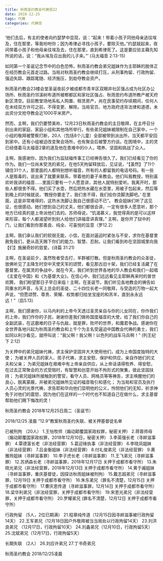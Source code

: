 ```yaml
---
title: 秋雨圣约教会代祷信22
date: 2018-12-25
tags: 代祷
categories: 代祷信
---
```

‘他们去后，有主的使者向约瑟梦中显现，说：“起来！带着小孩子同他母亲逃往埃及，住在那里，等我吩咐你；因为希律必寻找小孩子，要除灭他。”约瑟就起来，夜间带着小孩子和他母亲往埃及去，住在那里，直到希律死了。这是要应验主藉先知所说的话，说：“我从埃及召出我的儿子来。”’
(马太福音 2:13-15)

如同第一个圣诞记念节中的白色恐怖，秋雨圣约教会弟兄姐妹作为主耶稣的肢体正在经历教会元首走过路。当局对秋雨圣约教会继续打压，从刑事拘留、行政拘留、强迫失踪、跟踪尾随、经济施压，到劫夺教会资产。

秋雨圣约教会23楼会堂圣诞夜前夕被成都市青羊区双眼井社区强占成为社区办公场所、秋雨圣约邻溪树布道所被郫都区和家社区强占、秋雨恩约布道所教产被天府新区清空。目前教堂场地系私人购置、租赁房产，尚在民事契约存续期间，任何人在未经双方许可之前，不得变更、解除。当局官员、地方政府违背法律和道德，未出资分文抢夺教会近1000平米房产。

然而，主啊，我们仍要赞美祢，12月23日秋雨圣约教会的主日敬拜，在主呼召分别出来的家庭、家庭小组和其他场所举行。有些弟兄姐妹被限制在自己家中，一个小组的敬拜被警察打断，20人（包括8个儿童）全部被带到派出所，当天都平安回到家中。还有小组被迫改变聚会场所，也有聚会后被警方约谈。在困境中，主的灵已经借着马太福音2章的道及他在患难中的仆人，喂养、坚固和挑战了众人。

主啊，我感谢你，因为我们为监狱福传事工已经祷告很久了。我们已经看见了你的作为。我们一位尚未受洗的弟兄，在他5天拘留释放后，见证说，“【虽然】了11个铺住31个人，那里面的人都特别想听福音，所有的人都留我的电话号码。有一些人是贩毒的，说出来了就要来联系，带着他的妻子来教会。他们叫我教授，特别喜欢听我讲的福音……里面只要有一个人愿意讲，其他人就特别爱听。我离开时，那些人都很舍不得。他们买了水壶，然后把热水藏在水壶里，用被子包起来，然后等到晚上的时候就说，‘教授你要走了，我们舍不得，我们给你烫脚洗脚吧。’ 在里面，这是非常难得的，这热水洗脚让我自己很感动不已”。 教会姐妹们听了这见证，也很感动。她们想到自己的丈夫，他们都很会讲，一定有很多人愿意听，那个地方已经真的是上帝派他们去的。苏师母说，“饥渴慕义，我觉得真的是可以这样来形容，每个人都渴望听到别人给他们讲福音讲真理。” 主啊，是你开了狱中的门，让我们看到你那善良、纯全、可喜悦的旨意（罗12.2）

主啊，我们承认我们的软弱无能，小信，在面对逼迫时紧张与不安，求你在基督里赦免我们，更从高天赐下你们的能力、智慧、忍耐。让我们看到祢在坚固城里向我【们】施展奇妙的慈爱。(诗篇 31:21)

主啊，在圣诞前夕，虽然牧者受击打，羊群被打散。但是秋雨圣约教会的众圣徒，放佛听见了主降生时空中天使天军的颂赞，看见那古旧十架，我们已经复活藏了在基督里。在属灵的争战中，就在今天，我们听到世界各地的华人教会和我们一起唱《主爱在中国》和《为基督大业》。在信心中，我们远远看见主耶稣再来时的普世欢腾， 我们盼望那日子早日来临！主啊，在圣诞节，我们听见各地教会的祷告如同重水的声音，与天上总会的圣徒、二十四位长老一同敬拜，与受造的万物一起大声说，“但愿颂赞、尊贵、荣耀、权势都归给坐宝座的和羔羊，直到永永远远！”（启5.13）

主啊，我们感谢你，以马内利的上帝今天透过圣灵亲自与你的儿女同在，你作我们的上帝，我们作你的子民，谢谢你差我们做祢国度福音的大使，给了我们你自己的全副武装，在这磨难的日子与仇敌，就是罪，败坏的世界，和魔君争战。感谢你在全世界各地兴起为秋雨圣约教会和上千个为主名受逼迫中国教会代祷的勇士，我们如同以利沙看见，就呼叫说：“我父啊！我父啊！以色列的战车马兵啊！” (列王纪下 2:12)

为关押中的弟兄姐妹代祷，求主保护坚固并大大使用他们，成为上帝国度独特的大使；
为被关押人员的家人、孩子代祷，求主安慰、保护和供应，亲自作她们的丈夫和父亲；
为弟兄姐妹在艰难中有上帝亲自供应，从上帝话语得牧养、得安慰，在过去正常聚会的方式受阻时，有智慧和创意开始不拘形式的聚集，彼此坚固扶持；
为弟兄姐妹所接触到的警官，看守人员、网格员等等祷告，求主唤醒他们的良心，脱离蒙蔽，并被弟兄姐妹所见证的福音吸引和感化；
为当局和官员及执行人员心灵的光景代祷，求告耶和华向他们显明他的公义，怜悯他们的无知，祈求神免于对他们的震怒，因为他们在这样的一个时代也不知道自己在做什么，求主基督帮助他们赐下悔改的灵！

秋雨圣约教会
2018年12月25日周二（圣诞节）

2018/12/25 凌晨 “12.9”教案秋雨圣约失联、被关押基督徒名单

已被刑拘 （20人）
1.王怡牧师（煽动颠覆国家政权罪，秘密关押）
2.蒋蓉师母（煽动颠覆国家政权罪，2018年12月10日，秘密关押）
3.李英强长老（寻衅滋事罪）
4.覃德富长老（非法经营罪）
5.葛迎锋执事（非法经营罪）
6.李晓凤姐妹（非法经营罪）
7.吕金衡姐妹（非法经营罪）
8.付礼俊弟兄（非法经营罪）
9.黄雅玲姐妹（寻衅滋事罪）
10.李子虎长老（寻衅滋事罪）
11.王飞弟兄（寻衅滋事罪）
12.苏炳森长老（寻衅滋事罪，2018年12月17日 关押于成都市看守所）
13.朱晓光弟兄（非法经营罪，2018年12月13日 关押于成都市看守所）
14.黄于阗姐妹（寻衅滋事罪，重庆基督徒，因探访秋雨姐妹被刑拘）
15.戴志超弟兄（寻衅滋事罪，12月19日 关押于成都市看守所）
16.朱东弟兄（罪名不清楚，12月15日 关押于成都市看守所）
17.曹庆恩传道（寻衅滋事罪，12月14日 关押于成都市看守所）
18.梁华利弟兄（非法经营罪，关押于成都市看守所）
19.宋恩光弟兄（非法经营罪，关押于成都市看守所）
20.罗耀弟兄 (罪名不清楚，12月12日 关押于成都市看守所）

行政拘留 （5人，2位已期满）
21.程章纯传道（12月15日因寻衅滋事被行政拘留14天）
22.王军弟兄（12月18日因户外敬拜被当当局处以行政拘留14天）
23.刘洪良弟兄 （12月17日，行政拘留10天）
24.刘鑫弟兄（12月10日，行政拘留5天）
25.沈斌弟兄（12月17日，行政拘留5天）

长期失联 （2人）
26.刘应许弟兄
27.丁书奇弟兄

秋雨圣约教会
2018/12/25凌晨